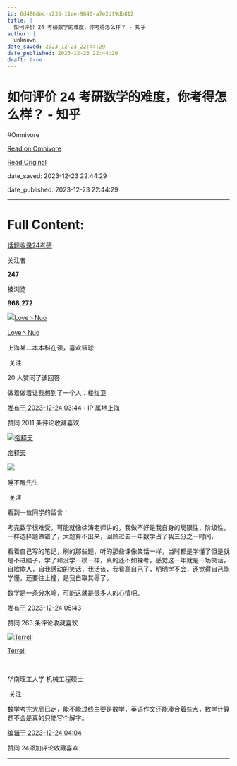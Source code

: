 ```yaml
---
id: 6d486dec-a235-11ee-9640-a7e2df9db812
title: |
  如何评价 24 考研数学的难度，你考得怎么样？ - 知乎
author: |
  unknown
date_saved: 2023-12-23 22:44:29
date_published: 2023-12-23 22:44:29
draft: true
---
```


# 如何评价 24 考研数学的难度，你考得怎么样？ - 知乎
#Omnivore

[Read on Omnivore](https://omnivore.app/me/24-18c9aea21a5)

[Read Original](https://www.zhihu.com/question/636409086/answer/3336629150)

date_saved: 2023-12-23 22:44:29

date_published: 2023-12-23 22:44:29

--- 

# Full Content: 

[话题收录24考研](https://www.zhihu.com/topic/25517169)

关注者

**247**

被浏览

**968,272**

[![Love丶Nuo](https://proxy-prod.omnivore-image-cache.app/0x0,shik3KsHXPzAXvlCR9XFmR1FEkxyScSpIyg7Htn7v9zM/https://pic1.zhimg.com/v2-549b8cbc61dd060b5312db71211c8fac_l.jpg?source=2c26e567)](https://www.zhihu.com/people/yun-chou-wei-wo-56-7)

[Love丶Nuo](https://www.zhihu.com/people/yun-chou-wei-wo-56-7)

上海某二本本科在读，喜欢篮球

​ 关注

20 人赞同了该回答

做着做着让我想到了一个人：楼红卫

[发布于 2023-12-24 03:44](https://www.zhihu.com/question/636409086/answer/3336629150)・IP 属地上海

​赞同 20​​11 条评论​收藏​喜欢

[![帝释天](https://proxy-prod.omnivore-image-cache.app/0x0,sTATJInbLQybiwqySnbxu8U3WwW1Fyd6jgfCogq-m4KA/https://pica.zhimg.com/v2-d09b07362fcdb84e791ff788ccf4c436_l.jpg?source=1def8aca)](https://www.zhihu.com/people/di-shi-tian-39-47)

[帝释天](https://www.zhihu.com/people/di-shi-tian-39-47)

​![](https://proxy-prod.omnivore-image-cache.app/0x0,sRpP1H2oa_TfsDLpATwsIt6ipVLRN7HlUZGTch2Ee4JQ/https://picx.zhimg.com/v2-4812630bc27d642f7cafcd6cdeca3d7a.jpg?source=88ceefae)

睡不醒先生

​ 关注

看到一位同学的留言：

考完数学很难受，可能就像徐涛老师讲的，我做不好是我自身的局限性，阶级性，一样选择题做错了，大题算不出来，回顾过去一年数学占了我三分之一时间，

看着自己写的笔记，刷的那些题，听的那些课像笑话一样，当时都是学懂了但是就是不进脑子，学了和没学一模一样，真的还不如裸考，感觉这一年就是一场笑话，自欺欺人，自我感动的笑话，我活该，我看高自己了，明明学不会，还觉得自己能学懂，还要往上撞，是我自取其辱了。

数学是一条分水岭，可能这就是很多人的心情吧。

[发布于 2023-12-24 05:43](https://www.zhihu.com/question/636409086/answer/3336732111)

​赞同 26​​3 条评论​收藏​喜欢

[![Terrell](https://proxy-prod.omnivore-image-cache.app/0x0,sCMc3Y1dTrG55oAbhxIJizoiDD_yW2SMqe5ElEPCgOHU/https://picx.zhimg.com/v2-d27052f0693d89a6d80f9e777cc85fdb_l.jpg?source=1def8aca)](https://www.zhihu.com/people/leh-79)

[Terrell](https://www.zhihu.com/people/leh-79)

[​](https://www.zhihu.com/question/48510028)

华南理工大学 机械工程硕士

​ 关注

数学考完大局已定，能不能过线主要是数学，英语作文还能凑合着些点，数学计算题不会是真的只能写个解字。

[编辑于 2023-12-24 04:04](https://www.zhihu.com/question/636409086/answer/3336647334)

​赞同 24​​添加评论​收藏​喜欢

---

